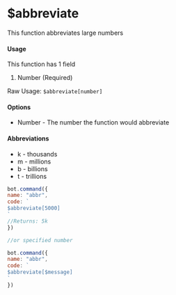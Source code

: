 # $abbreviate

This function abbreviates large numbers

#### Usage

This function has 1 field

1. Number \(Required\)

Raw Usage: `$abbreviate[number]`

#### Options

* Number - The number the function would abbreviate

#### Abbreviations

* k - thousands
* m - millions
* b - billions
* t - trillions

```javascript
bot.command({
name: "abbr",
code: `
$abbreviate[5000]
`
//Returns: 5k
})

//or specified number

bot.command({
name: "abbr",
code: `
$abbreviate[$message]
`
})
```

